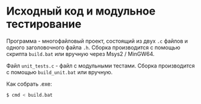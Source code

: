 # Исходный код и модульное тестирование

Программа - многофайловый проект, состоящий из двух ```.с``` файлов и одного
заголовочного файла ```.h```. Сборка производится с помощью скрипта ```build.bat``` или
вручную через Msys2 / MinGW64.

Файл ```unit_tests.c``` - файл с модульными тестами. Сборка производится с помощью ```build_unit.bat``` или вручную.

Как собрать .exe:
```bash
$ cmd < build.bat
```
